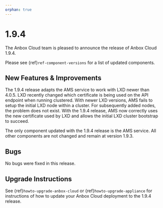 ```yaml
---
orphan: true
---
```

# 1.9.4

The Anbox Cloud team is pleased to announce the release of Anbox Cloud 1.9.4.

Please see {ref}`ref-component-versions` for a list of updated components.

## New Features & Improvements

The 1.9.4 release adapts the AMS service to work with LXD newer than 4.0.5. LXD recently changed which certificate is being used on the API endpoint when running clustered. With newer LXD versions, AMS fails to setup the initial LXD node within a cluster. For subsequently added nodes, the problem
does not exist. With the 1.9.4 release, AMS now correctly uses the new certificate used by LXD and allows the initial LXD cluster bootstrap to succeed.

The only component updated with the 1.9.4 release is the AMS service. All other components are not changed and remain at version 1.9.3.

## Bugs

No bugs were fixed in this release.

## Upgrade Instructions

See {ref}`howto-upgrade-anbox-cloud` or {ref}`howto-upgrade-appliance` for instructions of how to update your Anbox Cloud deployment to the 1.9.4 release.